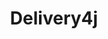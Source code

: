 ---
sidebar_position: 1
title: Delivery4j
description: Java library wrapper for different data delivery concepts
---